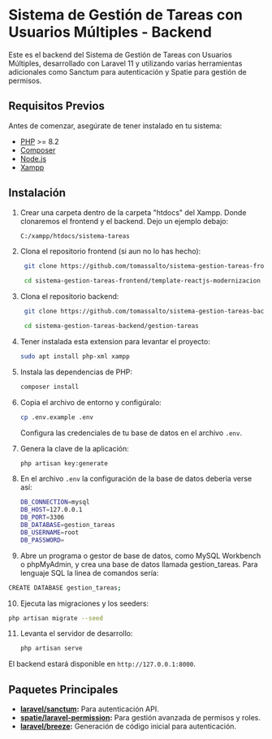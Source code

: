 # Sistema de Gestión de Tareas con Usuarios Múltiples - Backend

Este es el backend del Sistema de Gestión de Tareas con Usuarios Múltiples, desarrollado con Laravel 11 y utilizando varias herramientas adicionales como Sanctum para autenticación y Spatie para gestión de permisos.

## Requisitos Previos

Antes de comenzar, asegúrate de tener instalado en tu sistema:

- [PHP](https://www.php.net/) >= 8.2
- [Composer](https://getcomposer.org/)
- [Node.js](https://nodejs.org/)
- [Xampp](https://www.apachefriends.org/es/index.html)

## Instalación

1. Crear una carpeta dentro de la carpeta "htdocs" del Xampp. Donde clonaremos el frontend y el backend. Dejo un ejemplo debajo:

   ```bash
   C:/xampp/htdocs/sistema-tareas
   ```

2. Clona el repositorio frontend (si aun no lo has hecho):

     ```bash
      git clone https://github.com/tomassalto/sistema-gestion-tareas-frontend.git
   
      cd sistema-gestion-tareas-frontend/template-reactjs-modernizacion
      ```

3. Clona el repositorio backend:

     ```bash
      git clone https://github.com/tomassalto/sistema-gestion-tareas-backend.git
   
      cd sistema-gestion-tareas-backend/gestion-tareas
      ```

4. Tener instalada esta extension para levantar el proyecto:
   ```bash
   sudo apt install php-xml xampp
   ```
5. Instala las dependencias de PHP:

   ```bash
   composer install
   ```

6. Copia el archivo de entorno y configúralo:

   ```bash
   cp .env.example .env
   ```

   Configura las credenciales de tu base de datos en el archivo `.env`.

7. Genera la clave de la aplicación:

   ```bash
   php artisan key:generate
   ```

8. En el archivo `.env` la configuración de la base de datos debería verse así:

   ```bash
   DB_CONNECTION=mysql
   DB_HOST=127.0.0.1
   DB_PORT=3306
   DB_DATABASE=gestion_tareas
   DB_USERNAME=root
   DB_PASSWORD=
   ```

9. Abre un programa o gestor de base de datos, como MySQL Workbench o phpMyAdmin, y crea una base de datos llamada gestion_tareas. Para lenguaje SQL la linea de comandos sería:

```bash
CREATE DATABASE gestion_tareas;
```

10. Ejecuta las migraciones y los seeders:

```bash
php artisan migrate --seed
```

11. Levanta el servidor de desarrollo:

    ```bash
    php artisan serve
    ```

El backend estará disponible en `http://127.0.0.1:8000`.

## Paquetes Principales

- **[laravel/sanctum](https://laravel.com/docs/11.x/sanctum):** Para autenticación API.
- **[spatie/laravel-permission](https://spatie.be/docs/laravel-permission):** Para gestión avanzada de permisos y roles.
- **[laravel/breeze](https://laravel.com/docs/11.x/starter-kits#breeze):** Generación de código inicial para autenticación.
